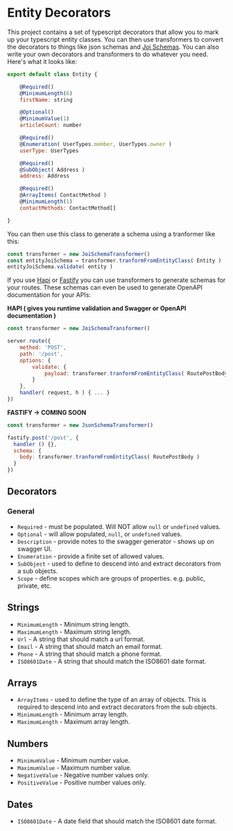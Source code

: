 # Entity Decorators

This project contains a set of typescript decorators that allow you to mark up your typescript entity classes. You
can then use transformers to convert the decorators to things like json schemas and [Joi Schemas](https://joi.dev). You can also write your
own decorators and transformers to do whatever you need. Here's what it looks like:

```javascript
export default class Entity {

    @Required()
    @MinimumLength(6)
    firstName: string

    @Optional()
    @MinimumValue(1)
    articleCount: number

    @Required()
    @Enumeration( UserTypes.member, UserTypes.owner )
    userType: UserTypes

    @Required()
    @SubObject( Address )
    address: Address

    @Required()
    @ArrayItems( ContactMethod )
    @MinimumLength(1)
    contactMethods: ContactMethod[]

}
```

You can then use this class to generate a schema using a tranformer like this:

```javascript
const transformer = new JoiSchemaTransformer()
const entityJoiSchema = transformer.tranformFromEntityClass( Entity )
entityJoiSchema.validate( entity )
```

If you use [Hapi](https://hapi.dev/tutorials/validation/?lang=en_US) or [Fastify](https://www.fastify.io/docs/latest/Validation-and-Serialization/) you can use transformers to generate schemas for your routes. These schemas can even
be used to generate OpenAPI documentation for your APIs:

**HAPI ( gives you runtime validation and Swagger or OpenAPI documentation )**
```javascript
const transformer = new JoiSchemaTransformer()

server.route({
    method: 'POST',
    path: '/post',
    options: {
        validate: {
            payload: transformer.tranformFromEntityClass( RoutePostBody )
        }
    },
    handler( request, h ) { ... }
})
```

**FASTIFY -> COMING SOON**
```javascript
const transformer = new JsonSchemaTransformer()

fastify.post('/post', {
  handler () {},
  schema: {
    body: transformer.tranformFromEntityClass( RoutePostBody )
  }
})
```

## Decorators

### General
* `Required` - must be populated. Will NOT allow `null` or `undefined` values.
* `Optional` - will allow populated, `null`, or `undefined` values.
* `Description` - provide notes to the swagger generator - shows up on swagger UI.
* `Enumeration` - provide a finite set of allowed values.
* `SubObject` - used to define to descend into and extract decorators from a sub objects.
* `Scope` - define scopes which are groups of properties. e.g. public, private, etc. 

## Strings
* `MinimumLength` - Minimum string length.
* `MaximumLength` - Maximum string length.
* `Url` - A string that should match a url format.
* `Email` - A string that should match an email format.
* `Phone` - A string that should match a phone format.
* `ISO8601Date` - A string that should match the ISO8601 date format.

## Arrays
* `ArrayItems` - used to define the type of an array of objects. This is required to descend into and extract decorators from the sub objects.
* `MinimumLength` - Minimum array length.
* `MaximumLength` - Maximum array length.

## Numbers
* `MinimumValue` - Minimum number value.
* `MaximumValue` - Maximum number value.
* `NegativeValue` - Negative number values only.
* `PositiveValue` - Positive number values only.

## Dates
* `ISO8601Date` - A date field that should match the ISO8601 date format.
